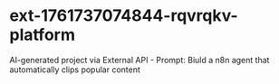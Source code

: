# ext-1761737074844-rqvrqkv-platform
AI-generated project via External API - Prompt: Biuld a n8n agent that automatically clips popular content
